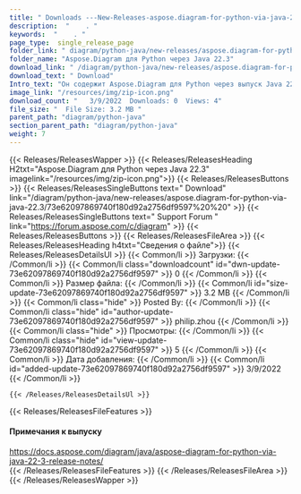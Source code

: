 ```yaml
---
title: " Downloads ---New-Releases-aspose.diagram-for-python-via-java-22.3 . "
description:  "    . " 
keywords:  "    . " 
page_type:  single_release_page
folder_link: " diagram/python-java/new-releases/aspose.diagram-for-python-via-java-22.3/"
folder_name: "Aspose.Diagram для Python через Java 22.3"
download_link: " /diagram/python-java/new-releases/aspose.diagram-for-python-via-java-22.3/73e62097869740f180d92a2756df9597"
download_text: " Download"
Intro_text: "Он содержит Aspose.Diagram для Python через выпуск Java 22.3."
image_link: "/resources/img/zip-icon.png"
download_count: "   3/9/2022  Downloads: 0  Views: 4"
file_size: "  File Size: 3.2 MB "
parent_path: "diagram/python-java"
section_parent_path: "diagram/python-java"
weight: 7
---
```


{{< Releases/ReleasesWapper >}}
  {{< Releases/ReleasesHeading H2txt="Aspose.Diagram для Python через Java 22.3" imagelink="/resources/img/zip-icon.png">}}
  {{< Releases/ReleasesButtons >}}
    {{< Releases/ReleasesSingleButtons text=" Download" link="/diagram/python-java/new-releases/aspose.diagram-for-python-via-java-22.3/73e62097869740f180d92a2756df9597%20%20" >}}
    {{< Releases/ReleasesSingleButtons text=" Support Forum " link="https://forum.aspose.com/c/diagram" >}}
  {{< Releases/ReleasesButtons >}}
  {{< Releases/ReleasesFileArea >}}
    {{< Releases/ReleasesHeading h4txt="Сведения о файле">}}
    {{< Releases/ReleasesDetailsUl >}}
            {{< Common/li >}} Загрузки: {{< /Common/li >}}
      {{< Common/li class="downloadcount" id="dwn-update-73e62097869740f180d92a2756df9597" >}} 0 {{< /Common/li >}}
      {{< Common/li >}} Размер файла: {{< /Common/li >}}
      {{< Common/li id="size-update-73e62097869740f180d92a2756df9597" >}} 3.2 MB {{< /Common/li >}} 
      {{< Common/li  class="hide" >}} Posted By: {{< /Common/li >}} 
      {{< Common/li class="hide" id="author-update-73e62097869740f180d92a2756df9597" >}} philip.zhou {{< /Common/li >}}
      {{< Common/li class="hide" >}} Просмотры: {{< /Common/li >}}
      {{< Common/li class="hide" id="view-update-73e62097869740f180d92a2756df9597" >}} 5 {{< /Common/li >}}
      {{< Common/li >}} Дата добавления: {{< /Common/li >}}
      {{< Common/li id="added-update-73e62097869740f180d92a2756df9597" >}} 3/9/2022 {{< /Common/li >}} 

    {{< /Releases/ReleasesDetailsUl >}}

  {{< Releases/ReleasesFileFeatures >}}
      <h4>Примечания к выпуску</h4><div> <a href="https://docs.aspose.com/diagram/java/aspose-diagram-for-python-via-java-22-3-release-notes/">https://docs.aspose.com/diagram/java/aspose-diagram-for-python-via-java-22-3-release-notes/</a></div>
  {{< /Releases/ReleasesFileFeatures >}}
 {{< /Releases/ReleasesFileArea >}}
{{< /Releases/ReleasesWapper >}}



